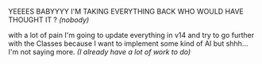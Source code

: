 YEEEES BABYYYY I'M TAKING EVERYTHING BACK
WHO WOULD HAVE THOUGHT IT ? *(nobody)*

with a lot of pain I'm going to update everything in v14 and try to go further with the Classes because I want to implement some kind of AI but shhh... I'm not saying more.
*(I already have a lot of work to do)*